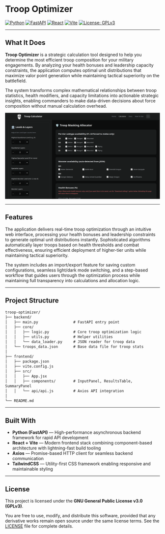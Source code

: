 # Troop Optimizer

[![Python](https://img.shields.io/badge/Python-3.11+-3776AB?logo=python&logoColor=white)](https://www.python.org/)
[![FastAPI](https://img.shields.io/badge/FastAPI-0.115+-009688?logo=fastapi&logoColor=white)](https://fastapi.tiangolo.com/)
[![React](https://img.shields.io/badge/React-18+-61DAFB?logo=react&logoColor=black)](https://react.dev/)
[![Vite](https://img.shields.io/badge/Vite-5+-646CFF?logo=vite&logoColor=white)](https://vitejs.dev/)
[![License: GPLv3](https://img.shields.io/badge/License-GPLv3-blue.svg)](https://www.gnu.org/licenses/gpl-3.0)

---

## What It Does

**Troop Optimizer** is a strategic calculation tool designed to help you determine the most efficient troop composition for your military engagements. By analyzing your health bonuses and leadership capacity constraints, the application computes optimal unit distributions that maximize valor point generation while maintaining tactical superiority on the battlefield.

The system transforms complex mathematical relationships between troop statistics, health modifiers, and capacity limitations into actionable strategic insights, enabling commanders to make data-driven decisions about force composition without manual calculation overhead.

![Application Preview](./git-images/preview.png)

---

## Features

The application delivers real-time troop optimization through an intuitive web interface, processing your health bonuses and leadership constraints to generate optimal unit distributions instantly. Sophisticated algorithms automatically layer troops based on health thresholds and combat effectiveness, ensuring efficient deployment of higher-tier units while maintaining tactical superiority.

The system includes an import/export feature for saving custom configurations, seamless light/dark mode switching, and a step-based workflow that guides users through the optimization process while maintaining full transparency into calculations and allocation logic.

---

## Project Structure

```
troop-optimizer/
├── backend/
│   ├── main.py                # FastAPI entry point
│   ├── core/
│   │   ├── logic.py           # Core troop optimization logic
│   │   ├── utils.py           # Helper utilities
│   │   └── data_loader.py     # JSON reader for troop data
│   └── troops_data.json       # Base data file for troop stats
│
├── frontend/
│   ├── package.json
│   ├── vite.config.js
│   ├── src/
│   │   ├── App.jsx
│   │   ├── components/        # InputPanel, ResultsTable, SummaryPanel
│   │   └── api/api.js         # Axios API integration
│
└── README.md
```

---

## Built With

- **Python (FastAPI)** — High-performance asynchronous backend framework for rapid API development
- **React + Vite** — Modern frontend stack combining component-based architecture with lightning-fast build tooling
- **Axios** — Promise-based HTTP client for seamless backend communication
- **TailwindCSS** — Utility-first CSS framework enabling responsive and maintainable styling

---

## License

This project is licensed under the **GNU General Public License v3.0 (GPLv3)**.

You are free to use, modify, and distribute this software, provided that any derivative works remain open source under the same license terms. See the [LICENSE](LICENSE) file for complete details.
